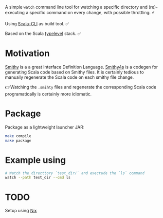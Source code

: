 A simple `watch` command line tool for watching a specific directory and 
(re)-executing a specific command on every change, with possible throttling. ⚡

Using [Scala-CLI](https://scala-cli.virtuslab.org/) as build tool. ✅

Based on the Scala  [typelevel](https://typelevel.org/) stack. ✅

# Motivation
[Smithy](https://smithy.io/2.0/index.html) is a a great Interface Definition Language. [Smithy4s](https://disneystreaming.github.io/smithy4s/) is a codegen for generating Scala code based on Smithy files.
It is certainly tedious to manually regenerate the Scala code on each smithy file change.

👉Watching the `.smihty` files and regenerate the corresponding Scala code programatically is certainly more idiomatic.

# Package 
Package as a lightweight launcher JAR:
```bash
make compile 
make package
```

# Example using 
```bash
# Watch the directtory `test_dir/` and exectude the `ls` command
watch --path test_dir --cmd ls
```
# TODO
Setup using [Nix](https://nixos.org/)
